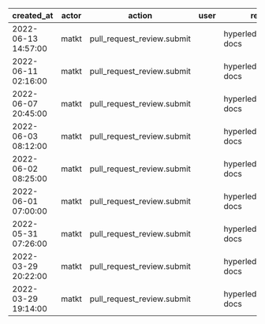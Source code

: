 |          created_at | actor | action                     | user | repo                  |
| ------------------- | ----- | -------------------------- | ---- | --------------------- |
| 2022-06-13 14:57:00 | matkt | pull_request_review.submit |      | hyperledger/besu-docs |
| 2022-06-11 02:16:00 | matkt | pull_request_review.submit |      | hyperledger/besu-docs |
| 2022-06-07 20:45:00 | matkt | pull_request_review.submit |      | hyperledger/besu-docs |
| 2022-06-03 08:12:00 | matkt | pull_request_review.submit |      | hyperledger/besu-docs |
| 2022-06-02 08:25:00 | matkt | pull_request_review.submit |      | hyperledger/besu-docs |
| 2022-06-01 07:00:00 | matkt | pull_request_review.submit |      | hyperledger/besu-docs |
| 2022-05-31 07:26:00 | matkt | pull_request_review.submit |      | hyperledger/besu-docs |
| 2022-03-29 20:22:00 | matkt | pull_request_review.submit |      | hyperledger/besu-docs |
| 2022-03-29 19:14:00 | matkt | pull_request_review.submit |      | hyperledger/besu-docs |
